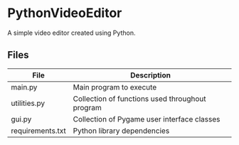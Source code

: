 # PythonVideoEditor
A simple video editor created using Python.

## Files
| File             | Description                                     |
|------------------|-------------------------------------------------|
| main.py          | Main program to execute                         |
| utilities.py     | Collection of functions used throughout program |
| gui.py           | Collection of Pygame user interface classes     |
| requirements.txt | Python library dependencies                     |